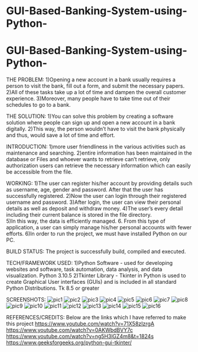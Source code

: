 # GUI-Based-Banking-System-using-Python-
# GUI-Based-Banking-System-using-Python-

THE PROBLEM:
1)Opening a new account in a bank usually requires a person to visit the bank, fill out a form, and submit the necessary papers. 
2)All of these tasks take up a lot of time and dampen the overall customer experience. 
3)Moreover, many people have to take time out of their schedules to go to a bank.

THE SOLUTION:
1)You can solve this problem by creating a software solution where people can sign up and open a new account in a bank digitally.
2)This way, the person wouldn’t have to visit the bank physically and thus, would save a lot of time and effort. 

INTRODUCTION:
1)more user friendliness in the various activities such as maintenance and searching.
2)entire information has been maintained in the database or Files and whoever wants to retrieve can’t retrieve, only authorization users can retrieve the necessary 
information which can easily be accessible from the file.

WORKING:
1)The user can register his/her account by providing details such as username, age, gender and password. After that the user has successfully registered. 
2)Now the user can login through their registered username and password. 
3)After login, the user can view their personal details as well as deposit and withdraw money. 
4)The user’s every detail including their current balance is stored in the file directory.  
5)In this way, the data is efficiently managed. 6. From this type of application, a user can simply manage his/her personal accounts with fewer efforts. 
6)In order to run the project, we must have installed Python on our PC.

BUILD STATUS:
The project is successfully build, compiled and executed.

TECH/FRAMEWORK USED:
1)Python Software - used for developing websites and software, task automation, data analysis, and data visualization.
Python 3.10.5 
2)Tkinter Library - Tkinter in Python is used to create Graphical User interfaces (GUIs) and is included in all standard Python Distributions.
Tk 8.5 or greater 

SCREENSHOTS:
![pic1](https://user-images.githubusercontent.com/89654500/172672431-19b4c899-4bce-4160-8e10-fa1953391190.jpg)
![pic2](https://user-images.githubusercontent.com/89654500/172672748-e56f4df8-e9ad-4259-8df0-96517b82d6b8.jpg)
![pic3](https://user-images.githubusercontent.com/89654500/172672873-7e5a78d2-2366-4439-ba7f-31bf9ec3937f.jpg)
![pic4](https://user-images.githubusercontent.com/89654500/172673117-b164161a-e975-41e2-9492-6da619295ef9.jpg)
![pic5](https://user-images.githubusercontent.com/89654500/172673222-2ba4d2e9-a9ac-49c7-83f5-ee48f2a71a4c.jpg)
![pic6](https://user-images.githubusercontent.com/89654500/172673292-d548282a-94e9-4223-9780-9a445bab3fe2.jpg)
![pic7](https://user-images.githubusercontent.com/89654500/172673370-cd063af2-76c2-4f8f-a3ea-ed4db7587f4c.jpg)
![pic8](https://user-images.githubusercontent.com/89654500/172673468-35c5082c-1f0b-4e92-b02e-8055124660bb.jpg)
![pic9](https://user-images.githubusercontent.com/89654500/172673646-c0ac14cc-f745-4f55-a4b0-ddca345b5b19.jpg)
![pic10](https://user-images.githubusercontent.com/89654500/172673775-298172b4-ea3d-453a-8eec-526d5dc62872.jpg)
![pic11](https://user-images.githubusercontent.com/89654500/172673926-dfab1394-f4e3-433b-8179-4572517b2554.jpg)
![pic12](https://user-images.githubusercontent.com/89654500/172674085-ebcf894b-d3ce-4b7d-afaf-9615c7c7f211.jpg)
![pic13](https://user-images.githubusercontent.com/89654500/172674187-71d25578-c316-4aaf-8905-640fa44bacad.jpg)
![pic14](https://user-images.githubusercontent.com/89654500/172674319-e4483c76-74fa-4f7a-ab9b-b1734e2ca30a.jpg)
![pic15](https://user-images.githubusercontent.com/89654500/172674494-ef2180e2-7a1f-4a54-9af8-0d4ec9f58cea.jpg)
![pic16](https://user-images.githubusercontent.com/89654500/172674634-2d9696bf-218f-4fbe-9fe7-173bc58f7670.jpg)

REFERENCES/CREDITS:
Below are the links which I have referred to make this project
https://www.youtube.com/watch?v=71X58zIzrgA
https://www.youtube.com/watch?v=0AKWbdBVY7c
https://www.youtube.com/watch?v=ng5H3lGZ4m8&t=1824s
https://www.geeksforgeeks.org/python-gui-tkinter/


















